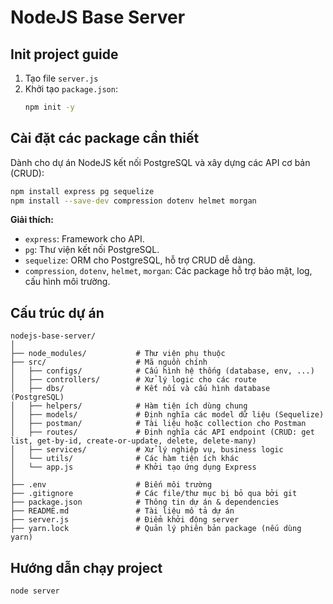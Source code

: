 # NodeJS Base Server

## Init project guide

1. Tạo file `server.js`
2. Khởi tạo `package.json`:
   ```bash
   npm init -y
   ```

## Cài đặt các package cần thiết

Dành cho dự án NodeJS kết nối PostgreSQL và xây dựng các API cơ bản (CRUD):

```bash
npm install express pg sequelize
npm install --save-dev compression dotenv helmet morgan
```

**Giải thích:**

- `express`: Framework cho API.
- `pg`: Thư viện kết nối PostgreSQL.
- `sequelize`: ORM cho PostgreSQL, hỗ trợ CRUD dễ dàng.
- `compression`, `dotenv`, `helmet`, `morgan`: Các package hỗ trợ bảo mật, log, cấu hình môi trường.

## Cấu trúc dự án

```
nodejs-base-server/
│
├── node_modules/           # Thư viện phụ thuộc
├── src/                    # Mã nguồn chính
│   ├── configs/            # Cấu hình hệ thống (database, env, ...)
│   ├── controllers/        # Xử lý logic cho các route
│   ├── dbs/                # Kết nối và cấu hình database (PostgreSQL)
│   ├── helpers/            # Hàm tiện ích dùng chung
│   ├── models/             # Định nghĩa các model dữ liệu (Sequelize)
│   ├── postman/            # Tài liệu hoặc collection cho Postman
│   ├── routes/             # Định nghĩa các API endpoint (CRUD: get list, get-by-id, create-or-update, delete, delete-many)
│   ├── services/           # Xử lý nghiệp vụ, business logic
│   └── utils/              # Các hàm tiện ích khác
│   └── app.js              # Khởi tạo ứng dụng Express
│
├── .env                    # Biến môi trường
├── .gitignore              # Các file/thư mục bị bỏ qua bởi git
├── package.json            # Thông tin dự án & dependencies
├── README.md               # Tài liệu mô tả dự án
├── server.js               # Điểm khởi động server
├── yarn.lock               # Quản lý phiên bản package (nếu dùng yarn)
```

## Hướng dẫn chạy project

```bash
node server
```
